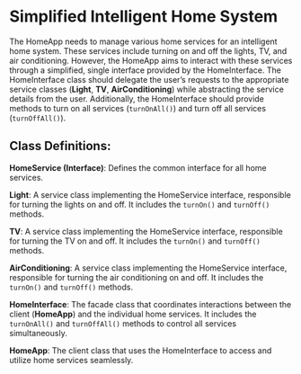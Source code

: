 # Simplified Intelligent Home System

The HomeApp needs to manage various home services for an intelligent home system. These services include turning on and off the lights, TV, and air conditioning. However, the HomeApp aims to interact with these services through a simplified, single interface provided by the HomeInterface. The HomeInterface class should delegate the user’s requests to the appropriate service classes (**Light**, **TV**, **AirConditioning**) while abstracting the service details from the user. Additionally, the HomeInterface should provide methods to turn on all services (`turnOnAll()`) and turn off all services (`turnOffAll()`).

## Class Definitions:

**HomeService (Interface)**: Defines the common interface for all home services.

**Light**: A service class implementing the HomeService interface, responsible for turning the lights on and off. It includes the `turnOn()` and `turnOff()` methods.

**TV**: A service class implementing the HomeService interface, responsible for turning the TV on and off. It includes the `turnOn()` and `turnOff()` methods.

**AirConditioning**: A service class implementing the HomeService interface, responsible for turning the air conditioning on and off. It includes the `turnOn()` and `turnOff()` methods.

**HomeInterface**: The facade class that coordinates interactions between the client (**HomeApp**) and the individual home services. It includes the `turnOnAll()` and `turnOffAll()` methods to control all services simultaneously.

**HomeApp**: The client class that uses the HomeInterface to access and utilize home services seamlessly.